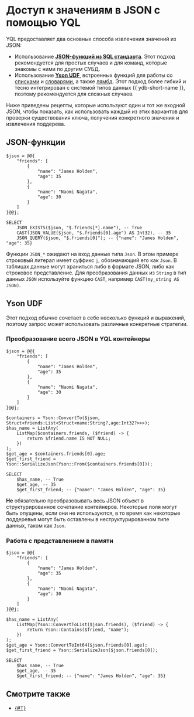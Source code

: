 # Доступ к значениям в JSON с помощью YQL

YQL предоставляет два основных способа извлечения значений из JSON:

- Использование [**JSON-функций из SQL стандарта**](../../yql/reference/builtins/json.md). Этот подход рекомендуется для простых случаев и для команд, которые знакомы с ними по другим СУБД.
- Использование [**Yson UDF**](../../yql/reference/udf/list/yson.md), встроенных функций для работы со [списками](../../yql/reference/builtins/list.md) и [словарями](../../yql/reference/builtins/dict.md), а также [лямбд](../../yql/reference/syntax/expressions.md#lambda). Этот подход более гибкий и тесно интегрирован с системой типов данных {{ ydb-short-name }}, поэтому рекомендуется для сложных случаев.

Ниже приведены рецепты, которые используют один и тот же входной JSON, чтобы показать, как использовать каждый из этих вариантов для проверки существования ключа, получения конкретного значения и извлечения поддерева.

## JSON-функции

```yql
$json = @@{
    "friends": [
        {
            "name": "James Holden",
            "age": 35
        },
        {
            "name": "Naomi Nagata",
            "age": 30
        }
    ]
}@@j;

SELECT
    JSON_EXISTS($json, "$.friends[*].name"), -- True
    CAST(JSON_VALUE($json, "$.friends[0].age") AS Int32), -- 35
    JSON_QUERY($json, "$.friends[0]"); -- {"name": "James Holden", "age": 35}
```

Функции `JSON_*` ожидают на вход данные типа `Json`. В этом примере строковый литерал имеет суффикс `j`, обозначающий его как `Json`. В таблицах данные могут храниться либо в формате JSON, либо как строковое представление. Для преобразования данных из `String` в тип данных `JSON` используйте функцию `CAST`, например `CAST(my_string AS JSON)`.

## Yson UDF

Этот подход обычно сочетает в себе несколько функций и выражений, поэтому запрос может использовать различные конкретные стратегии.

### Преобразование всего JSON в YQL контейнеры

```yql
$json = @@{
    "friends": [
        {
            "name": "James Holden",
            "age": 35
        },
        {
            "name": "Naomi Nagata",
            "age": 30
        }
    ]
}@@j;

$containers = Yson::ConvertTo($json, Struct<friends:List<Struct<name:String?,age:Int32?>>>);
$has_name = ListAny(
    ListMap($containers.friends, ($friend) -> {
        return $friend.name IS NOT NULL;
    })
);
$get_age = $containers.friends[0].age;
$get_first_friend = Yson::SerializeJson(Yson::From($containers.friends[0]));

SELECT
    $has_name, -- True
    $get_age, -- 35
    $get_first_friend; -- {"name": "James Holden", "age": 35}
```

**Не** обязательно преобразовывать весь JSON объект в структурированное сочетание контейнеров. Некоторые поля могут быть опущены, если они не используются, в то время как некоторые поддеревья могут быть оставлены в неструктурированном типе данных, таком как `Json`.

### Работа с представлением в памяти

```yql
$json = @@{
    "friends": [
        {
            "name": "James Holden",
            "age": 35
        },
        {
            "name": "Naomi Nagata",
            "age": 30
        }
    ]
}@@j;

$has_name = ListAny(
    ListMap(Yson::ConvertToList($json.friends), ($friend) -> {
        return Yson::Contains($friend, "name");
    })
);
$get_age = Yson::ConvertToInt64($json.friends[0].age);
$get_first_friend = Yson::SerializeJson($json.friends[0]);

SELECT
    $has_name, -- True
    $get_age, -- 35
    $get_first_friend; -- {"name": "James Holden", "age": 35}
```

## Смотрите также

- [{#T}](modifying-json.md)

